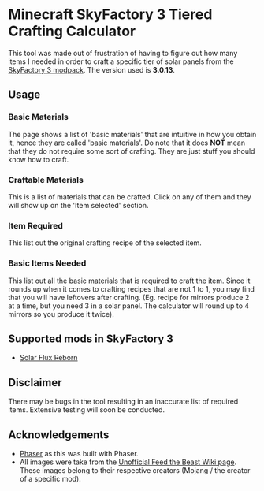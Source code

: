 # Minecraft SkyFactory 3 Tiered Crafting Calculator

This tool was made out of frustration of having to figure out how many items I needed in order to craft a specific tier of solar panels from the [SkyFactory 3 modpack](https://www.feed-the-beast.com/projects/ftb-presents-skyfactory-3). The version used is **3.0.13**.

## Usage

### Basic Materials

The page shows a list of 'basic materials' that are intuitive in how you obtain it, hence they are called 'basic materials'. Do note that it does **NOT** mean that they do not require some sort of crafting. They are just stuff you should know how to craft.

### Craftable Materials

This is a list of materials that can be crafted. Click on any of them and they will show up on the 'Item selected' section.

### Item Required

This list out the original crafting recipe of the selected item.

### Basic Items Needed

This list out all the basic materials that is required to craft the item. Since it rounds up when it comes to crafting recipes that are not 1 to 1, you may find that you will have leftovers after crafting. (Eg. recipe for mirrors produce 2 at a time, but you need 3 in a solar panel. The calculator will round up to 4 mirrors so you produce it twice).

## Supported mods in SkyFactory 3
* [Solar Flux Reborn](https://minecraft.curseforge.com/projects/solar-flux-reborn)

## Disclaimer

There may be bugs in the tool resulting in an inaccurate list of required items. Extensive testing will soon be conducted.


## Acknowledgements
* [Phaser](https://phaser.io/) as this was built with Phaser.
* All images were take from the [Unofficial Feed the Beast Wiki page](https://ftbwiki.org/Feed_The_Beast_Wiki). These images belong to their respective creators (Mojang / the creator of a specific mod).



